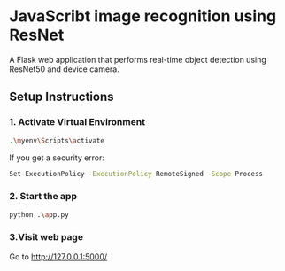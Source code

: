 # JavaScribt image recognition using ResNet

A Flask web application that performs real-time object detection using ResNet50 and device camera.

## Setup Instructions

### 1. Activate Virtual Environment

```bash
.\myenv\Scripts\activate
```
If you get a security error:
```bash
Set-ExecutionPolicy -ExecutionPolicy RemoteSigned -Scope Process
```
### 2. Start the app
```bash
python .\app.py
```
### 3.Visit web page

Go to http://127.0.0.1:5000/
